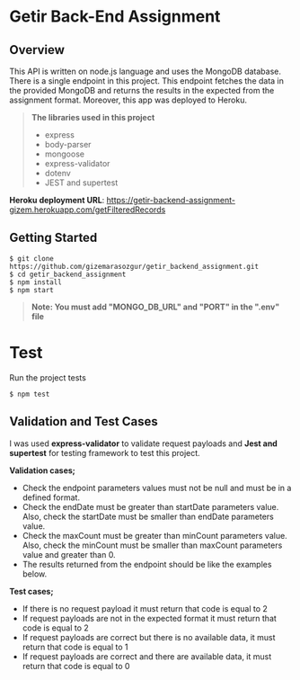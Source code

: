 # Getir Back-End Assignment

## Overview
This API is written on node.js language and uses the MongoDB database. There is a single endpoint in this project. This endpoint fetches the data in the provided  MongoDB and returns the results in the expected from the assignment format. Moreover, this app was deployed to Heroku.

> **The libraries used in this project**
> - express
> - body-parser
> - mongoose
> - express-validator
> - dotenv
> - JEST and supertest

**Heroku deployment URL**: https://getir-backend-assignment-gizem.herokuapp.com/getFilteredRecords
## Getting Started



    $ git clone https://github.com/gizemarasozgur/getir_backend_assignment.git
    $ cd getir_backend_assignment
    $ npm install
    $ npm start

> **Note: You must add  "MONGO_DB_URL" and "PORT"  in the ".env" file**

# Test
Run the project tests

    $ npm test

## Validation and Test Cases
I was used **express-validator** to validate request payloads and    **Jest and supertest**  for testing framework to test this project.

**Validation cases;**

- Check the endpoint parameters values must not be null and must be in a defined format.
- Check the endDate must be greater than startDate parameters value. Also, check the startDate must be smaller than endDate parameters value.
- Check the maxCount must be greater than minCount parameters value. Also, check the minCount must be smaller than maxCount parameters value and greater than 0.
- The results returned from the endpoint should be like the examples below.

**Test cases;**

- If there is no request payload it must return that code is equal to 2
- If request payloads are not in the expected format it must  return that code is equal to 2
- If request payloads are correct but there is no available data, it must return that code is equal to 1
- If request payloads are correct and there are available data, it must return that code is equal to 0